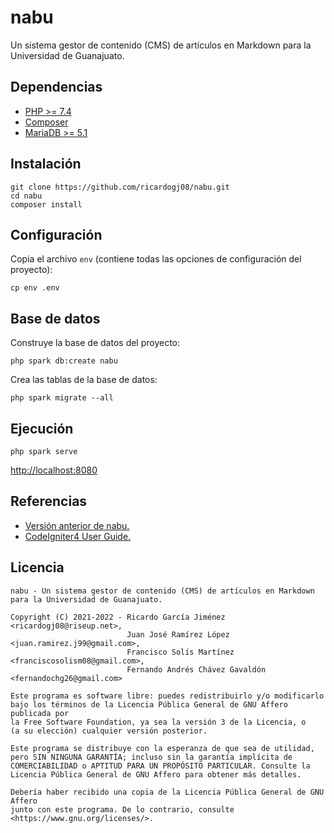# nabu

Un sistema gestor de contenido (CMS) de artículos en Markdown para la Universidad de Guanajuato.

## Dependencias

* [PHP >= 7.4](https://www.php.net/)
* [Composer](https://getcomposer.org/)
* [MariaDB >= 5.1](https://mariadb.org/)

## Instalación

    git clone https://github.com/ricardogj08/nabu.git
    cd nabu
    composer install

## Configuración

Copia el archivo `env` (contiene todas las opciones de configuración del proyecto):

    cp env .env

## Base de datos

Construye la base de datos del proyecto:

    php spark db:create nabu

Crea las tablas de la base de datos:

    php spark migrate --all

## Ejecución

    php spark serve

<http://localhost:8080>

## Referencias

* [Versión anterior de nabu.](https://git.disroot.org/ricardogj08/nabu)
* [CodeIgniter4 User Guide.](https://codeigniter4.github.io/userguide/)

## Licencia

    nabu - Un sistema gestor de contenido (CMS) de artículos en Markdown para la Universidad de Guanajuato.

    Copyright (C) 2021-2022 - Ricardo García Jiménez <ricardogj08@riseup.net>,
                              Juan José Ramírez López <juan.ramirez.j99@gmail.com>,
                              Francisco Solís Martínez <franciscosolism08@gmail.com>,
                              Fernando Andrés Chávez Gavaldón <fernandochg26@gmail.com>

    Este programa es software libre: puedes redistribuirlo y/o modificarlo
    bajo los términos de la Licencia Pública General de GNU Affero publicada por
    la Free Software Foundation, ya sea la versión 3 de la Licencia, o
    (a su elección) cualquier versión posterior.

    Este programa se distribuye con la esperanza de que sea de utilidad,
    pero SIN NINGUNA GARANTÍA; incluso sin la garantía implícita de
    COMERCIABILIDAD o APTITUD PARA UN PROPÓSITO PARTICULAR. Consulte la
    Licencia Pública General de GNU Affero para obtener más detalles.

    Debería haber recibido una copia de la Licencia Pública General de GNU Affero
    junto con este programa. De lo contrario, consulte <https://www.gnu.org/licenses/>.
